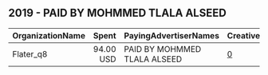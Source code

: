 ## 2019 - PAID BY MOHMMED TLALA ALSEED 
|OrganizationName|Spent|PayingAdvertiserNames|CreativeUrls|Impressions|Genders|AgeBrackets|CountryCodes|BillingAddresses|CandidateBallotInformation|
|:---|---:|:---|:---|---:|:---|:---|:---|:---|:---|
|Flater_q8|94.00 USD|PAID BY MOHMMED TLALA ALSEED|[0](https://www.snap.com/political-ads/asset/7463f01e641b2375cbc1d3951f4bbd4b60e146c420bbd4bcc1321f8638699b7e?mediaType=png)|205,613||18+|kuwait|"Hateen,Hawally ,00965,KW"||
